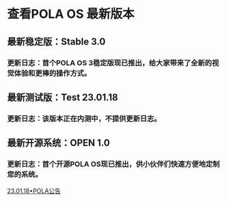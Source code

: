 # 查看POLA OS 最新版本
## 最新稳定版：Stable 3.0
### 更新日志：首个POLA OS 3稳定版现已推出，给大家带来了全新的视觉体验和更棒的操作方式。
## 最新测试版：Test 23.01.18
### 更新日志：该版本正在内测中，不提供更新日志。
## 最新开源系统：OPEN 1.0
### 更新日志：首个开源POLA OS现已推出，供小伙伴们快速方便地定制您的系统。
<html>
  <body>
    <a href="https://labplus.cn/people/6008280b99b3da6b2b5de175">23.01.18•POLA公告</a>
  </body>
</html>
